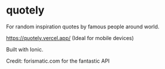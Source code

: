 # quotely
For random inspiration quotes by famous people around world.

https://quotely.vercel.app/ (Ideal for mobile devices) 

Built with Ionic.

Credit: forismatic.com for the fantastic API
